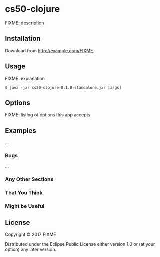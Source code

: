 # cs50-clojure

FIXME: description

## Installation

Download from http://example.com/FIXME.

## Usage

FIXME: explanation

    $ java -jar cs50-clojure-0.1.0-standalone.jar [args]

## Options

FIXME: listing of options this app accepts.

## Examples

...

### Bugs

...

### Any Other Sections
### That You Think
### Might be Useful

## License

Copyright © 2017 FIXME

Distributed under the Eclipse Public License either version 1.0 or (at
your option) any later version.
